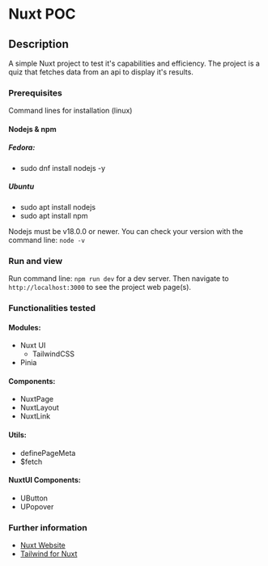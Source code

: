 # Nuxt POC

## Description
A simple Nuxt project to test it's capabilities and efficiency.
The project is a quiz that fetches data from an api to display it's results.

### Prerequisites
Command lines for installation (linux)

#### Nodejs & npm
##### Fedora:
- sudo dnf install nodejs -y
##### Ubuntu
- sudo apt install nodejs
- sudo apt install npm

Nodejs must be v18.0.0 or newer. You can check your version with the command line: `node -v`

### Run and view
Run command line: `npm run dev` for a dev server.
Then navigate to `http://localhost:3000` to see the project web page(s).

### Functionalities tested
#### Modules:
- Nuxt UI
  - TailwindCSS
- Pinia
#### Components:
- NuxtPage
- NuxtLayout
- NuxtLink
#### Utils:
- definePageMeta
- $fetch
#### NuxtUI Components:
- UButton
- UPopover

### Further information
- [Nuxt Website](https://nuxt.com/)
- [Tailwind for Nuxt](https://tailwindcss.nuxtjs.org/getting-started/installation)
